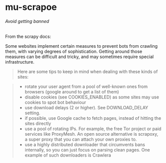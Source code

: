 # mu-scrapoe

###### Avoid getting banned

From the scrapy docs:

Some websites implement certain measures to prevent bots from crawling them,
with varying degrees of sophistication. Getting around those measures can be
difficult and tricky, and may sometimes require special infrastructure. 

> Here are some tips to keep in mind when dealing with these kinds of sites:

>    * rotate your user agent from a pool of well-known ones from browsers (google around to get a list of them)
>    * disable cookies (see COOKIES_ENABLED) as some sites may use cookies to spot bot behaviour
>    * use download delays (2 or higher). See DOWNLOAD_DELAY setting.
>    * if possible, use Google cache to fetch pages, instead of hitting the sites directly
>    * use a pool of rotating IPs. For example, the free Tor project or paid services like ProxyMesh. An open source alternative is scrapoxy, a super proxy that you can attach your own proxies to.
>    * use a highly distributed downloader that circumvents bans internally, so you can just focus on parsing clean pages. One example of such downloaders is Crawlera

